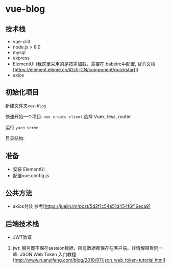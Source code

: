 # vue-blog

## 技术栈
+ vue-cli3
+ node.js > 8.0
+ mysql
+ express
+ ElementUI (我这里采用的是按需加载，需要在.babelrc中配置, 官方文档[https://element.eleme.cn/#/zh-CN/component/quickstart])
+ axios

## 初始化项目
新建文件夹```vue-blog```

快速开始一个项目: ```vue create client```,选择 Vuex, less, router

运行 ```yarn serve```

目录结构:

## 准备
+ 安装 ElementUI 
+ 配置vue.config.js

## 公共方法
+ axios封装 参考[https://juejin.im/post/5d2f1c54e51d454f6f16eca9]

## 后端技术栈

+ JWT验证

1. jwt: 服务器不保存session数据，所有数据都保存在客户端。详情解释看阮一峰: JSON Web Token 入门教程[http://www.ruanyifeng.com/blog/2018/07/json_web_token-tutorial.html]